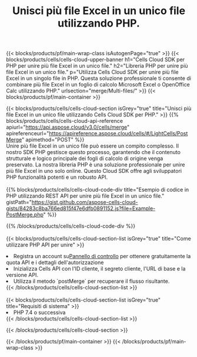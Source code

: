 ﻿---
title:  Unisci più file Excel in un unico file utilizzando PHP.
description:  API cloud e SDK per unire più file Excel utilizzando PHP.
---
{{< blocks/products/pf/main-wrap-class isAutogenPage="true" >}}
{{< blocks/products/cells/cells-cloud-upper-banner h1="Cells Cloud SDK per PHP per unire più file Excel in un unico file." h2="Libreria PHP per unire più file Excel in un unico file." p="Utilizza Cells Cloud SDK per unire più file Excel in un singolo file in PHP. Questa soluzione professionale ti consente di combinare più file Excel in un foglio di calcolo Microsoft Excel o OpenOffice Calc utilizzando PHP." urlsection="merge/Multi-files/" >}}
{{< blocks/products/pf/main-container >}}

{{< blocks/products/cells/cells-cloud-section isGrey="true" title="Unisci più file Excel in un unico file utilizzando Cells Cloud SDK per PHP." >}}
{{% blocks/products/cells/cells-cloud-api-reference apiurl="https://api.aspose.cloud/v3.0/cells/merge" apireferenceurl="https://apireference.aspose.cloud/cells/#/LightCells/PostMerge" apimethod="POST" %}}
<br/>
Unire più file Excel in un unico file può essere un compito complesso. Il nostro SDK PHP gestisce questo processo, garantendo che il contenuto strutturale e logico principale dei fogli di calcolo di origine venga preservato. La nostra libreria PHP è una soluzione professionale per unire più file Excel in uno solo online. Questo Cloud SDK offre agli sviluppatori PHP funzionalità potenti e un robusto API.
<br/>
<br/>
{{% blocks/products/cells/cells-cloud-code-div title="Esempio di codice in PHP utilizzando REST API per unire più file Excel in un unico file." gistPath="https://gist.github.com/aspose-cells-cloud-gists/84283c8ba766ed815f47e6dfb0891152.js?file=Example-PostMerge.php" %}}
  
{{% /blocks/products/cells/cells-cloud-code-div %}}
<br/>
<br/>
{{< blocks/products/cells/cells-cloud-section-list isGrey="true" title="Come utilizzare PHP API per unire" >}}
<li> Registra un account su<a href="https://dashboard.aspose.cloud/">Pannello di controllo</a> per ottenere gratuitamente la quota API e i dettagli dell'autorizzazione</li>
<li>Inizializza Cells API con l'ID cliente, il segreto cliente, l'URL di base e la versione API.</li>
<li>Utilizza il metodo `postMerge` per recuperare il flusso risultante.</li>
{{< /blocks/products/cells/cells-cloud-section-list >}}
<br/>
<br/>
{{< blocks/products/cells/cells-cloud-section-list isGrey="true" title="Requisiti di sistema" >}}
<li>PHP 7.4 o successiva</li>
{{< /blocks/products/cells/cells-cloud-section-list >}}

{{< /blocks/products/cells/cells-cloud-section >}}

{{< /blocks/products/pf/main-container >}}
{{< /blocks/products/pf/main-wrap-class >}}
